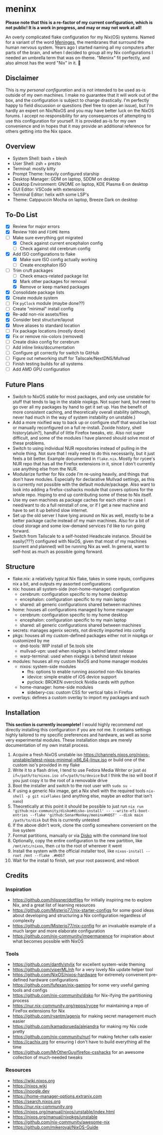 # meninx

**Please note that this is a re-factor of my current configuration, which is not public! It is a work in progress, and may or may not work at all!**

An overly complicated flake configuration for my Nix(OS) systems. Named for a variant of the word [Meninges](https://en.wikipedia.org/wiki/Meninges), the membranes that surround the human nervous system. Years ago I started naming all my computers after parts of the brain, and when I decided to group all my Nix configurations I needed an umbrella term that was on-theme. "Meninx" fit perfectly, and also almost has the word "Nix" in it. :shrug:

## Disclaimer

This is *my personal configuration* and is not intended to be used as-is outside of my own machines. I make no guarantee that it will work out of the box, and the configuration is subject to change drastically. I'm perfectly happy to field discussion or questions (feel free to open an issue), but I'm hardly an expert on Nix/NixOS and you may have better luck on the NixOS forums. I accept no responsibility for any consequences of attempting to use this configuration for yourself. It is provided as-is for my own convenience and in hopes that it may provide an additional reference for others getting into the Nix space.

## Overview

- System Shell: bash + blesh
- User Shell: zsh + prezto
- Terminal: mostly kitty
- Prompt Theme: heavily configured starship
- Desktop Manager: GDM on laptop, SDDM on desktop
- Desktop Environment: GNOME on laptop, KDE Plasma 6 on desktop
- GUI Editor: VSCode with extensions
- Terminal Editor: helix with some LSP's
- Theme: Catppuccin Mocha on laptop, Breeze Dark on desktop

## To-Do List

- [x] Review for major errors
- [x] Review `TODO` and `FIXME` items
- [ ] Make sure everything got migrated
  - [x] Check against current encephalon config
  - [ ] Check against old cerebrum config
- [x] Add ISO configurations to flake
  - [x] Make sure ISO config actually working
  - [ ] Create encephalon ISO
- [ ] Trim cruft packages
  - [ ] Check emacs-related package list
  - [x] Mark other packages for removal
  - [x] Remove or keep marked packages
- [x] Consolidate package lists
- [x] Create module system
- [ ] Fix `pyClock` module (maybe done??)
- [ ] Create "minimal" install config
- [x] Re-add non-nix assets/files
- [x] Consider best structure/layout
- [x] Move aliases to standard location
- [ ] Fix package locations (mostly done)
- [x] Fix or remove nix-colors (removed)
- [ ] Create disko config for cerebrum
- [ ] Add inline links/documentation
- [ ] Configure git correctly for switch to GitHub
- [ ] Figure out networking stuff for Tailscale/NextDNS/Mullvad
- [ ] Finish testing builds for all systems
- [ ] Add AMD GPU configuration

## Future Plans

- Switch to NixOS stable for most packages, and only use unstable for stuff that tends to lag in the stable nixpkgs. Not super hard, but need to go over all my packages by hand to get it set up. Has the benefit of more consistent caching, and theoretically overall stability (although, never had much in the way of system instability on unstable.)
- Add a more nixified way to back up or configure stuff that would be lost or manually reconfigured on a full re-install. Zoxide history, shell history(atuin?), handful of little Firefox tweaks, etc. Also not super difficult, and some of the modules I have planned should solve most of these problems.
- Switch to using individual NUR repositories instead of pulling in the whole thing. Not sure that I really need to do this necessarily, but it just feels a bit better. Example documented in `flake.nix`. Mostly for rycee's NUR repo that has all the Firefox extensions in it, since I don't currently use anything else from the NUR.
- Modularize further for Nix code I'm re-using heavily, and things that don't have modules. Especially for declarative Mullvad settings, as this is currently not possible with the default module/package. Also want to look into adding a firefox-csshacks module that covers options for the whole repo. Hoping to end up contributing some of these to Nix itself.
- Use my own machines as package caches for each other in case I need/want to do a full reinstall of one, or if I get a new machine and have to set it up behind slow internet.
- Set up the old server I have lying around on Nix as well, mostly to be a better package cache instead of my main machines. Also for a bit of cloud storage and some low-demand services I'd like to run going forward.
- Switch from Tailscale to a self-hosted Headscale instance. Should be easily(???) configured with NixOS, given that most of my machines (current and planned) will be running Nix as well. In general, want to self-host as much as possible going forward.

## Structure

- flake.nix: a relatively typical Nix flake, takes in some inputs, configures nix a bit, and outputs my assorted configurations
- nix: houses all system-side (non-home-manager) configuration
  - cerebrum: configuration specific to my home desktop
  - encephalon: configuration specific to my main laptop
  - shared: all generic configurations shared between machines
- home: houses all configurations managed by home manager
  - cerebrum: configuration specific to my home desktop
  - encephalon: configuration specific to my main laptop
  - shared: all generic configurations shared between machines
- secrets: manages agenix secrets, not directly imported into config
- pkgs: houses all my custom-defined packages either not in nixpkgs or customized by me
  - dnd-tools: WIP install of 5e.tools site
  - mullvad-vpn: used when nixpkgs is behind latest release
  - warp-terminal: used when nixpkgs is behind latest release
- modules: houses all my custom NixOS and home manager modules
  - nixos: system-side modules
    - fhs: options to enable running assorted non-Nix binaries
    - idevice: simple enable of iOS device support
    - pyclock: BROKEN overclock Nvidia cards with python
  - home-manager: home-side modules
    - sidebery-css: custom CSS for vertical tabs in Firefox
- overlays: defines a custom overlay to import my packages and such

## Installation

**This section is currently incomplete!** I would highly recommend *not* directly installing this configuration if you are not me. It contains settings highly tailored to my specific preferences and hardware, as well as some very experimental modules. These installation steps are merely documentation of my own install process.

1. Acquire a fresh NixOS unstable iso https://channels.nixos.org/nixos-unstable/latest-nixos-minimal-x86_64-linux.iso or build one of the custom iso's provided in my flake
2. Write it to a flash drive, I tend to use Fedora Media Writer or just `dd if=/path/to/nixos.iso of=/path/to/device` but I think the iso will boot if you just copy it to the root of a removable drive
3. Boot the installer and switch to the root user with `sudo su -`
4. If using a generic Nix image, get a Nix shell with the required tools `nix-shell -p git nixFlakes` (and anything else, maybe an editor that isn't `nano`)
5. Theoretically at this point it should be possible to just run `nix run 'github:nix-community/disko#disko-install' -- --write-efi-boot-entries --flake 'github:SonarMonkey/meninx#HOST' --disk main /path/to/disk` but this is currently untested
6. If the above didn't work, clone the config somewhere convenient on the live system
7. Format partitions, manually or via [Disko](https://github.com/nix-community/disko) with the command line tool
8. Optionally, copy the entire configuration to the new partition, like `/mnt/etc/nixos`, then `cd` to the root of wherever it went
9. Install the system with the official installer tool, like `nixos-install --root /mnt --flake .#HOST`
10. Wait for the install to finish, set your root password, and reboot

## Credits

### Inspiration

- https://github.com/hlissner/dotfiles for initially inspiring me to explore Nix, and a great list of learning resources
- https://github.com/Misterio77/nix-starter-configs for some good ideas about developing and structuring a Nix configuration regardless of complexity
- https://github.com/Misterio77/nix-config for an invaluable example of a much larger and more elaborate configuration
- https://github.com/nix-community/impermanence for inspiration about what becomes possible with NixOS

### Tools

- https://github.com/danth/stylix for excellent system-wide theming
- https://github.com/viperML/nh for a very lovely Nix update helper tool
- https://github.com/NixOS/nixos-hardware for extremely convenient pre-defined hardware configurations
- https://github.com/fufexan/nix-gaming for some very useful gaming tools and configs
- https://github.com/nix-community/disko for Nix-ifying the partitioning process
- https://nur.nix-community.org/repos/rycee for maintaining a repo of FireFox extensions for Nix
- https://github.com/ryantm/agenix for making secret management much easier
- https://github.com/kamadorueda/alejandra for making my Nix code pretty
- https://github.com/nix-community/nurl for making fetcher calls easier
- https://cachix.org for ensuring I don't have to build everything all the time
- https://github.com/MrOtherGuy/firefox-csshacks for an awesome collection of much-needed tweaks

### Resources

- https://wiki.nixos.org
- https://nixos.wiki
- https://noogle.dev
- https://home-manager-options.extranix.com
- https://search.nixos.org
- https://nur.nix-community.org
- https://nixos.org/manual/nixos/unstable/index.html
- https://nixos.org/manual/nixpkgs/unstable
- https://github.com/nix-community/awesome-nix
- https://github.com/mikeroyal/NixOS-Guide